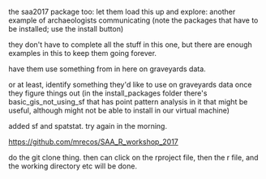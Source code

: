 
the saa2017 package too: let them load this up and explore: another example of archaeologists communicating (note the packages that have to be installed; use the install button)

they don't have to complete all the stuff in this one, but there are enough examples in this to keep them going forever.

have them use something from in here on graveyards data.


or at least, identify something they'd like to use on graveyards data once they figure things out (in the install_packages folder there's basic_gis_not_using_sf that has point pattern analysis in it that might be useful, although might not be able to install in our virtual machine)

added sf and spatstat. try again in the morning.

https://github.com/mrecos/SAA_R_workshop_2017

do the git clone thing. then can click on the rproject file, then the r file, and the working directory etc will be done.
